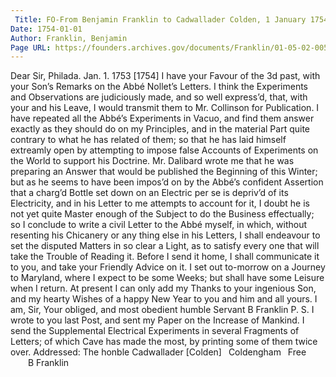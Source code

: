 ```yaml
---
 Title: FO-From Benjamin Franklin to Cadwallader Colden, 1 January 1754
Date: 1754-01-01
Author: Franklin, Benjamin
Page URL: https://founders.archives.gov/documents/Franklin/01-05-02-0052
---
```


Dear Sir,
Philada. Jan. 1. 1753 [1754]
I have your Favour of the 3d past, with your Son’s Remarks on the Abbé Nollet’s Letters. I think the Experiments and Observations are judiciously made, and so well express’d, that, with your and his Leave, I would transmit them to Mr. Collinson for Publication. I have repeated all the Abbé’s Experiments in Vacuo, and find them answer exactly as they should do on my Principles, and in the material Part quite contrary to what he has related of them; so that he has laid himself extreamly open by attempting to impose false Accounts of Experiments on the World to support his Doctrine. Mr. Dalibard wrote me that he was preparing an Answer that would be published the Beginning of this Winter; but as he seems to have been impos’d on by the Abbé’s confident Assertion that a charg’d Bottle set down on an Electric per se is depriv’d of its Electricity, and in his Letter to me attempts to account for it, I doubt he is not yet quite Master enough of the Subject to do the Business effectually; so I conclude to write a civil Letter to the Abbé myself, in which, without resenting his Chicanery or any thing else in his Letters, I shall endeavour to set the disputed Matters in so clear a Light, as to satisfy every one that will take the Trouble of Reading it. Before I send it home, I shall communicate it to you, and take your Friendly Advice on it. I set out to-morrow on a Journey to Maryland, where I expect to be some Weeks; but shall have some Leisure when I return. At present I can only add my Thanks to your ingenious Son, and my hearty Wishes of a happy New Year to you and him and all yours. I am, Sir, Your obliged, and most obedient humble Servant
B Franklin
P. S. I wrote to you last Post, and sent my Paper on the Increase of Mankind. I send the Supplemental Electrical Experiments in several Fragments of Letters; of which Cave has made the most, by printing some of them twice over.
 Addressed: The honble Cadwallader [Colden]  Coldengham  Free   B Franklin

